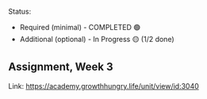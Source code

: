 Status:
- Required (minimal) - COMPLETED 🟢
- Additional (optional) - In Progress 🟡 (1/2 done)

Assignment, Week 3
----------------------------------------
Link: https://academy.growthhungry.life/unit/view/id:3040